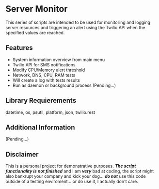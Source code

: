 # Server Monitor
This series of scripts are intended to be used for monitoring and logging server resources and triggering an alert using the Twilio API when the specified values are reached.

## Features
* System information overview from main menu
* Twilio API for SMS notifications
* Modify CPU/Memory alert threshold
* Network, DNS, CPU, RAM tests
* Will create a log with tests results
* Run as daemon or background process (Pending...)

## Library Requierements
datetime, os, psutil, platform, json, twilio.rest

## Additional Information
(Pending...)

## Disclaimer
This is a personal project for demonstrative purposes. ***The script functionality is not finished*** and I am ***very*** bad at coding, the script might also bankrupt your company and kick your dog... ***do not*** use this code outside of a testing enviroment... or do use it, I actually don't care.

